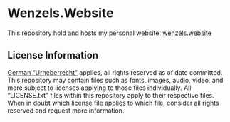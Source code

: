 # Wenzels.Website
This repository hold and hosts my personal website: [wenzels.website](https://wenzels.website/)

## License Information
[German “Urheberrecht”](https://www.gesetze-im-internet.de/englisch_urhg/englisch_urhg.html) applies, all rights reserved as of date committed. This repository may contain files such as fonts, images, audio, video, and more subject to licenses applying to those files individually. All “LICENSE.txt” files within this repository apply to their respective files. When in doubt which license file applies to which file, consider all rights reserved and request more information.
